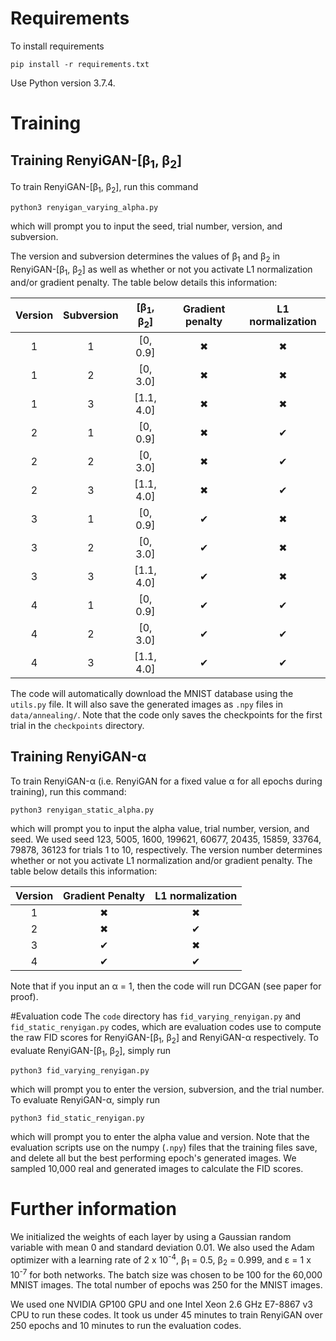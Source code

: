 # Requirements
To install requirements
```
pip install -r requirements.txt
```
Use Python version 3.7.4. 

# Training
## Training RenyiGAN-[&beta;<sub>1</sub>, &beta;<sub>2</sub>]
To train RenyiGAN-[&beta;<sub>1</sub>, &beta;<sub>2</sub>], run this command
```
python3 renyigan_varying_alpha.py
```
which will prompt you to input the seed, trial number, version, and subversion. 

The version and subversion determines the values of &beta;<sub>1</sub> and &beta;<sub>2</sub>
in RenyiGAN-[&beta;<sub>1</sub>, &beta;<sub>2</sub>] 
as well as whether or not you activate L1 normalization and/or gradient penalty. 
The table below details this information:

| Version | Subversion | [&beta;<sub>1</sub>, &beta;<sub>2</sub>] | Gradient penalty  | L1 normalization |
| :---: | :---: | :---: | :---: | :---: |
| 1 | 1 | [0, 0.9] | &#10006; | &#10006; |
| 1 | 2 | [0, 3.0] | &#10006; | &#10006; |
| 1 | 3 | [1.1, 4.0] | &#10006; | &#10006; |
| 2 | 1 | [0, 0.9] | &#10006; | &#10004; |
| 2 | 2 | [0, 3.0] | &#10006; | &#10004; |
| 2 | 3 | [1.1, 4.0] | &#10006; | &#10004; |
| 3 | 1 | [0, 0.9] | &#10004; | &#10006; |
| 3 | 2 | [0, 3.0] | &#10004; | &#10006; |
| 3 | 3 | [1.1, 4.0] | &#10004; | &#10006; |
| 4 | 1 | [0, 0.9] | &#10004; | &#10004; |
| 4 | 2 | [0, 3.0] | &#10004; | &#10004; |
| 4 | 3 | [1.1, 4.0] | &#10004; | &#10004; |


The code will automatically download the MNIST database using the `utils.py` file. 
It will also save the generated images as `.npy` files in `data/annealing/`. 
Note that the code only saves the checkpoints for the first trial in the `checkpoints` directory. 

## Training RenyiGAN-&alpha;
To train RenyiGAN-&alpha; (i.e. RenyiGAN for a fixed value &alpha; for all epochs during training), run this command:
```
python3 renyigan_static_alpha.py
``` 
which will prompt you to input the alpha value, trial number, version, and seed. 
We used seed 123, 5005, 1600, 199621, 60677, 20435, 15859, 33764, 79878, 
36123 for trials 1 to 10, respectively.
The version number determines whether or not you activate L1 normalization and/or gradient penalty.
The table below details this information:

| Version | Gradient Penalty | L1 normalization |
| :---: | :---: | :---: |
| 1 | &#10006; | &#10006; |
| 2 | &#10006; | &#10004; |
| 3 | &#10004; | &#10006; |
| 4 | &#10004; | &#10004; |

Note that if you input an &alpha; = 1, then the code will run DCGAN (see paper for proof).

#Evaluation code
The `code` directory has `fid_varying_renyigan.py` and `fid_static_renyigan.py` codes,
which are evaluation codes use to compute the raw FID scores for RenyiGAN-[&beta;<sub>1</sub>, &beta;<sub>2</sub>] 
and RenyiGAN-&alpha; respectively.
To evaluate RenyiGAN-[&beta;<sub>1</sub>, &beta;<sub>2</sub>], simply run
```
python3 fid_varying_renyigan.py
``` 
which will prompt you to enter the version, subversion, and the trial number. 
To evaluate RenyiGAN-&alpha;, simply run
```
python3 fid_static_renyigan.py
``` 
which will prompt you to enter the alpha value and version.
Note that the evaluation scripts use on the numpy (`.npy`) files that the training files save, 
and delete all but the best performing epoch's generated images. 
We sampled 10,000 real and generated images to calculate the FID scores. 

# Further information 
We initialized the weights of each layer by using a Gaussian random variable with mean 0 and standard deviation
0.01.
We also used the Adam optimizer with a learning rate of 
 2 x 10<sup>-4</sup>, &beta;<sub>1</sub> = 0.5, &beta;<sub>2</sub> = 0.999, and
&epsilon; = 1 x 10<sup>-7</sup> for both networks. 
The batch size was chosen to be 100 for the 60,000 MNIST images.
The total number of epochs was 250 for the MNIST images. 

We used one NVIDIA GP100 GPU and one Intel Xeon 2.6 GHz E7-8867 v3 CPU to run these codes.
It took us under 45 minutes to train RenyiGAN over 250 epochs and 10 minutes to run the evaluation codes. 



